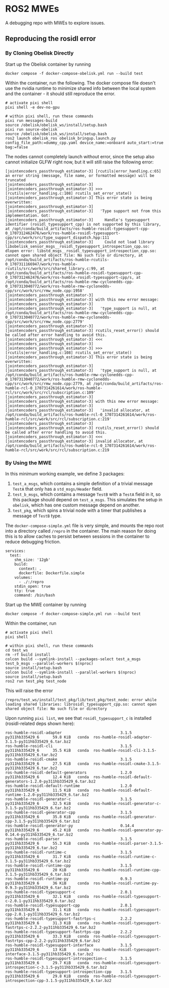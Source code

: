 # ROS2 MWEs
A debugging repo with MWEs to explore issues.

## Reproducing the rosidl error

### By Cloning Obelisk Directly
Start up the Obelisk container by running
```
docker compose -f docker-compose-obelisk.yml run --build test
```
Within the container, run the following. The docker compose file doesn't use the nvidia runtime to minimize shared info between the local system and the container - it should still reproduce the error.
```
# activate pixi shell
pixi shell -e dev-no-gpu

# within pixi shell, run these commands
pixi run messages-build
source /obelisk/obelisk_ws/install/setup.bash
pixi run source-obelisk
source /obelisk/obelisk_ws/install/setup.bash
ros2 launch obelisk_ros obelisk_bringup.launch.py config_file_path:=dummy_cpp.yaml device_name:=onboard auto_start:=true bag:=false
```
The nodes cannot completely launch without error, since the setup also cannot initialize GLFW right now, but it will still raise the following error:
```
[jointencoders_passthrough_estimator-3] [rcutils|error_handling.c:65] an error string (message, file name, or formatted message) will be truncated
[jointencoders_passthrough_estimator-3] 
[jointencoders_passthrough_estimator-3] >>> [rcutils|error_handling.c:108] rcutils_set_error_state()
[jointencoders_passthrough_estimator-3] This error state is being overwritten:
[jointencoders_passthrough_estimator-3] 
[jointencoders_passthrough_estimator-3]   'Type support not from this implementation. Got:
[jointencoders_passthrough_estimator-3]     Handle's typesupport identifier (rosidl_typesupport_cpp) is not supported by this library, at /opt/conda/build_artifacts/ros-humble-rosidl-typesupport-cpp-0_1707312462476/work/ros-humble-rosidl-typesupport-cpp/src/work/src/type_support_dispatch.hpp:111
[jointencoders_passthrough_estimator-3]     Could not load library libobelisk_sensor_msgs__rosidl_typesupport_introspection_cpp.so: dlopen error: libstd_msgs__rosidl_typesupport_introspection_cpp.so: cannot open shared object file: No such file or directory, at /opt/conda/build_artifacts/ros-humble-rcutils-0_1707311166947/work/ros-humble-rcutils/src/work/src/shared_library.c:99, at /opt/conda/build_artifacts/ros-humble-rosidl-typesupport-cpp-0_1707312462476/work/ros-humble-rosidl-typesupport-cpp/s, at /opt/conda/build_artifacts/ros-humble-rmw-cyclonedds-cpp-0_1707313040772/work/ros-humble-rmw-cyclonedds-cpp/src/work/src/rmw_node.cpp:1958'
[jointencoders_passthrough_estimator-3] 
[jointencoders_passthrough_estimator-3] with this new error message:
[jointencoders_passthrough_estimator-3] 
[jointencoders_passthrough_estimator-3]   'type_support is null, at /opt/conda/build_artifacts/ros-humble-rmw-cyclonedds-cpp-0_1707313040772/work/ros-humble-rmw-cyclonedds-cpp/src/work/src/rmw_node.cpp:2779'
[jointencoders_passthrough_estimator-3] 
[jointencoders_passthrough_estimator-3] rcutils_reset_error() should be called after error handling to avoid this.
[jointencoders_passthrough_estimator-3] <<<
[jointencoders_passthrough_estimator-3] 
[jointencoders_passthrough_estimator-3] >>> [rcutils|error_handling.c:108] rcutils_set_error_state()
[jointencoders_passthrough_estimator-3] This error state is being overwritten:
[jointencoders_passthrough_estimator-3] 
[jointencoders_passthrough_estimator-3]   'type_support is null, at /opt/conda/build_artifacts/ros-humble-rmw-cyclonedds-cpp-0_1707313040772/work/ros-humble-rmw-cyclonedds-cpp/src/work/src/rmw_node.cpp:2779, at /opt/conda/build_artifacts/ros-humble-rcl-0_1707314261614/work/ros-humble-rcl/src/work/src/rcl/subscription.c:109'
[jointencoders_passthrough_estimator-3] 
[jointencoders_passthrough_estimator-3] with this new error message:
[jointencoders_passthrough_estimator-3] 
[jointencoders_passthrough_estimator-3]   'invalid allocator, at /opt/conda/build_artifacts/ros-humble-rcl-0_1707314261614/work/ros-humble-rcl/src/work/src/rcl/subscription.c:219'
[jointencoders_passthrough_estimator-3] 
[jointencoders_passthrough_estimator-3] rcutils_reset_error() should be called after error handling to avoid this.
[jointencoders_passthrough_estimator-3] <<<
[jointencoders_passthrough_estimator-3] invalid allocator, at /opt/conda/build_artifacts/ros-humble-rcl-0_1707314261614/work/ros-humble-rcl/src/work/src/rcl/subscription.c:219
```

### By Using the MWE
In this minimum working example, we define 3 packages:
1. `test_a_msgs`, which contains a simple definition of a trivial message `TestA` that only has a `std_msgs/Header` field.
2. `test_b_msgs`, which contains a message `TestB` with a `TestA` field in it, so this package should depend on `test_a_msgs`. This simulates the setup in `obelisk`, which has one custom message depend on another.
3. `test_pkg`, which spins a trivial node with a timer that publishes a message of `TestB` type.

The `docker-compose-simple.yml` file is very simple, and mounts the repo root into a directory called `/repro` in the container. The main reason for doing this is to allow caches to persist between sessions in the container to reduce debugging friction.
```
services:
  test:
    shm_size: '12gb'
    build:
      context: .
      dockerfile: Dockerfile.simple
    volumes:
      - ./:/repro
    stdin_open: true
    tty: true
    command: /bin/bash
```

Start up the MWE container by running
```
docker compose -f docker-compose-simple.yml run --build test
```
Within the container, run
```
# activate pixi shell
pixi shell

# within pixi shell, run these commands
cd test_ws
rm -rf build install
colcon build --symlink-install --packages-select test_a_msgs test_b_msgs --parallel-workers $(nproc)
source install/setup.bash
colcon build --symlink-install --parallel-workers $(nproc)
source install/setup.bash
ros2 run test_pkg test_node
```
This will raise the error
```
/repro/test_ws/install/test_pkg/lib/test_pkg/test_node: error while loading shared libraries: librosidl_typesupport_cpp.so: cannot open shared object file: No such file or directory
```
Upon running `pixi list`, we see that `rosidl_typesupport_c` is installed (rosidl-related deps shown here):
```
ros-humble-rosidl-adapter                          3.1.5         py311hb335429_6      59.8 KiB   conda  ros-humble-rosidl-adapter-3.1.5-py311hb335429_6.tar.bz2
ros-humble-rosidl-cli                              3.1.5         py311hb335429_6      35.5 KiB   conda  ros-humble-rosidl-cli-3.1.5-py311hb335429_6.tar.bz2
ros-humble-rosidl-cmake                            3.1.5         py311hb335429_6      27.5 KiB   conda  ros-humble-rosidl-cmake-3.1.5-py311hb335429_6.tar.bz2
ros-humble-rosidl-default-generators               1.2.0         py311hb335429_6      12.4 KiB   conda  ros-humble-rosidl-default-generators-1.2.0-py311hb335429_6.tar.bz2
ros-humble-rosidl-default-runtime                  1.2.0         py311hb335429_6      11.5 KiB   conda  ros-humble-rosidl-default-runtime-1.2.0-py311hb335429_6.tar.bz2
ros-humble-rosidl-generator-c                      3.1.5         py311hb335429_6      32.5 KiB   conda  ros-humble-rosidl-generator-c-3.1.5-py311hb335429_6.tar.bz2
ros-humble-rosidl-generator-cpp                    3.1.5         py311hb335429_6      35.8 KiB   conda  ros-humble-rosidl-generator-cpp-3.1.5-py311hb335429_6.tar.bz2
ros-humble-rosidl-generator-py                     0.14.4        py311hb335429_6      45.2 KiB   conda  ros-humble-rosidl-generator-py-0.14.4-py311hb335429_6.tar.bz2
ros-humble-rosidl-parser                           3.1.5         py311hb335429_6      55.3 KiB   conda  ros-humble-rosidl-parser-3.1.5-py311hb335429_6.tar.bz2
ros-humble-rosidl-runtime-c                        3.1.5         py311hb335429_6      31.7 KiB   conda  ros-humble-rosidl-runtime-c-3.1.5-py311hb335429_6.tar.bz2
ros-humble-rosidl-runtime-cpp                      3.1.5         py311hb335429_6      20 KiB     conda  ros-humble-rosidl-runtime-cpp-3.1.5-py311hb335429_6.tar.bz2
ros-humble-rosidl-runtime-py                       0.9.3         py311hb335429_6      36 KiB     conda  ros-humble-rosidl-runtime-py-0.9.3-py311hb335429_6.tar.bz2
ros-humble-rosidl-typesupport-c                    2.0.1         py311hb335429_6      32.1 KiB   conda  ros-humble-rosidl-typesupport-c-2.0.1-py311hb335429_6.tar.bz2
ros-humble-rosidl-typesupport-cpp                  2.0.1         py311hb335429_6      31.1 KiB   conda  ros-humble-rosidl-typesupport-cpp-2.0.1-py311hb335429_6.tar.bz2
ros-humble-rosidl-typesupport-fastrtps-c           2.2.2         py311hb335429_6      31.3 KiB   conda  ros-humble-rosidl-typesupport-fastrtps-c-2.2.2-py311hb335429_6.tar.bz2
ros-humble-rosidl-typesupport-fastrtps-cpp         2.2.2         py311hb335429_6      33.3 KiB   conda  ros-humble-rosidl-typesupport-fastrtps-cpp-2.2.2-py311hb335429_6.tar.bz2
ros-humble-rosidl-typesupport-interface            3.1.5         py311hb335429_6      13 KiB     conda  ros-humble-rosidl-typesupport-interface-3.1.5-py311hb335429_6.tar.bz2
ros-humble-rosidl-typesupport-introspection-c      3.1.5         py311hb335429_6      29.7 KiB   conda  ros-humble-rosidl-typesupport-introspection-c-3.1.5-py311hb335429_6.tar.bz2
ros-humble-rosidl-typesupport-introspection-cpp    3.1.5         py311hb335429_6      29.8 KiB   conda  ros-humble-rosidl-typesupport-introspection-cpp-3.1.5-py311hb335429_6.tar.bz2

```
